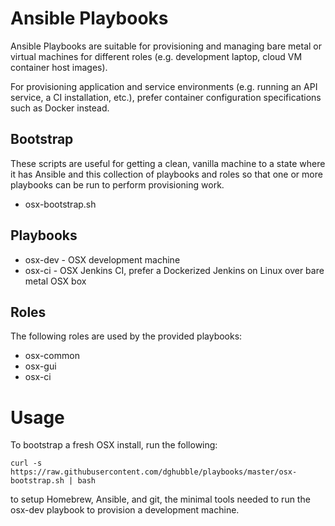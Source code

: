 
Ansible Playbooks
=================

Ansible Playbooks are suitable for provisioning and managing bare metal or virtual machines for different roles (e.g. development laptop, cloud VM container host images).

For provisioning application and service environments (e.g. running an API service, a CI installation, etc.), prefer container configuration specifications such as Docker instead.

Bootstrap
---------

These scripts are useful for getting a clean, vanilla machine to a state where it has Ansible and this collection of playbooks and roles so that one or more playbooks can be run to perform provisioning work.

* osx-bootstrap.sh

Playbooks
---------

* osx-dev - OSX development machine
* osx-ci - OSX Jenkins CI, prefer a Dockerized Jenkins on Linux over bare metal OSX box

Roles
-----

The following roles are used by the provided playbooks:

* osx-common
* osx-gui
* osx-ci

Usage
=====

To bootstrap a fresh OSX install, run the following:

    curl -s https://raw.githubusercontent.com/dghubble/playbooks/master/osx-bootstrap.sh | bash

to setup Homebrew, Ansible, and git, the minimal tools needed to run the osx-dev playbook to provision a development machine.
